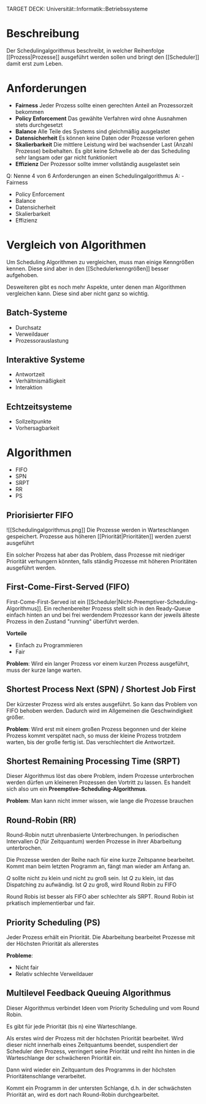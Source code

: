 TARGET DECK: Universität::Informatik::Betriebssysteme

# Beschreibung
Der Schedulingalgorithmus beschreibt, in welcher Reihenfolge [[Prozess|Prozesse]] ausgeführt werden sollen und bringt den [[Scheduler]] damit erst zum Leben.

# Anforderungen
- **Fairness**
Jeder Prozess sollte einen gerechten Anteil an Prozessorzeit bekommen
- **Policy Enforcement**
Das gewählte Verfahren wird ohne Ausnahmen stets durchgesetzt
- **Balance**
Alle Teile des Systems sind gleichmäßig ausgelastet
- **Datensicherheit**
Es können keine Daten oder Prozesse verloren gehen
- **Skalierbarkeit**
Die mittlere Leistung wird bei wachsender Last (Anzahl Prozesse) beibehalten. Es gibt keine Schwelle ab der das Scheduling sehr langsam oder gar nicht funktioniert
- **Effizienz**
Der Prozessor sollte immer vollständig ausgelastet sein

Q: Nenne 4 von 6 Anforderungen an einen Schedulingalgorithmus
A: - Fairness
- Policy Enforcement
- Balance
- Datensicherheit
- Skalierbarkeit
- Effizienz
<!--ID: 1642897215817-->



# Vergleich von Algorithmen 
Um Scheduling Algorithmen zu vergleichen, muss man einige Kenngrößen kennen.
Diese sind aber in den [[Schedulerkenngrößen]] besser aufgehoben.

Desweiteren gibt es noch mehr Aspekte, unter denen man Algorithmen vergleichen kann. Diese sind aber nicht ganz so wichtig. 

## Batch-Systeme
- Durchsatz
- Verweildauer
- Prozessorauslastung

## Interaktive Systeme
- Antwortzeit
- Verhältnismäßigkeit
- Interaktion

## Echtzeitsysteme
- Sollzeitpunkte
- Vorhersagbarkeit

# Algorithmen
- FIFO
- SPN
- SRPT
- RR
- PS


## Priorisierter FIFO
![[Schedulingalgorithmus.png]]
Die Prozesse werden in Warteschlangen gespeichert. Prozesse aus höheren [[Priorität|Prioritäten]] werden zuerst ausgeführt

Ein solcher Prozess hat aber das Problem, dass Prozesse mit niedriger Priorität verhungern könnten, falls ständig Prozesse mit höheren Prioritäten ausgeführt werden.

## First-Come-First-Served (FIFO)
First-Come-First-Served ist ein [[Scheduler|Nicht-Preemptiver-Scheduling-Algorithmus]]. Ein rechenbereiter Prozess stellt sich in den Ready-Queue einfach hinten an und bei frei werdendem Prozessor kann der jeweils älteste Prozess in den Zustand "running" überführt werden.

**Vorteile**
- Einfach zu Programmieren
- Fair

**Problem**: Wird ein langer Prozess vor einem kurzen Prozess ausgeführt, muss der kurze lange warten.

## Shortest Process Next (SPN) / Shortest Job First
Der kürzester Prozess wird als erstes ausgeführt.
So kann das Problem von FIFO behoben werden. Dadurch wird im Allgemeinen die Geschwindigkeit größer.

**Problem**: Wird erst mit einem großen Prozess begonnen und der kleine Prozess kommt verspätet nach, so muss der kleine Prozess trotzdem warten, bis der große fertig ist.
Das verschlechtert die Antwortzeit.

## Shortest Remaining Processing Time (SRPT)
Dieser Algorithmus löst das obere Problem, indem Prozesse unterbrochen werden dürfen um kleineren Prozessen den Vortritt zu lassen.
Es handelt sich also um ein **Preemptive-Scheduling-Algorithmus**.

**Problem**: Man kann nicht immer wissen, wie lange die Prozesse brauchen

## Round-Robin (RR)
Round-Robin nutzt uhrenbasierte Unterbrechungen. In periodischen Intervallen $Q$ (für Zeitquantum) werden Prozesse in ihrer Abarbeitung unterbrochen.

Die Prozesse werden der Reihe nach für eine kurze Zeitspanne bearbeitet. Kommt man beim letzten Programm an, fängt man wieder am Anfang an.

$Q$ sollte nicht zu klein und nicht zu groß sein. Ist $Q$ zu klein, ist das Dispatching zu aufwändig.
Ist $Q$ zu groß, wird Round Robin zu FIFO

Round Robis ist besser als FIFO aber schlechter als SRPT.
Round Robin ist prkatisch implementierbar und fair.

## Priority Scheduling (PS)
Jeder Prozess erhält ein Priorität. Die Abarbeitung bearbeitet Prozesse mit der Höchsten Priorität als allererstes

**Probleme**:
- Nicht fair
- Relativ schlechte Verweildauer

## Multilevel Feedback Queuing Algorithmus
Dieser Algorithmus verbindet Ideen vom Priority Scheduling und vom Round Robin.

Es gibt für jede Priorität (bis n) eine Warteschlange.

Als erstes wird der Prozess mit der höchsten Priorität bearbeitet. Wird dieser nicht innerhalb eines Zeitquantums beendet, suspendiert der Scheduler den Prozess, verringert seine Priorität und reiht ihn hinten in die Warteschlange der schwächeren Priorität ein.

Dann wird wieder ein Zeitquantum des Programms in der höchsten Prioritätenschlange verarbeitet.

Kommt ein Programm in der untersten Schlange, d.h. in der schwächsten Priorität an, wird es dort nach Round-Robin durchgearbeitet.
